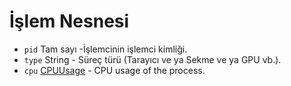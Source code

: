# İşlem Nesnesi

* `pid` Tam sayı -İşlemcinin işlemci kimliği.
* `type` String - Süreç türü (Tarayıcı ve ya Sekme ve ya GPU vb.).
* `cpu` [CPUUsage](cpu-usage.md) - CPU usage of the process.